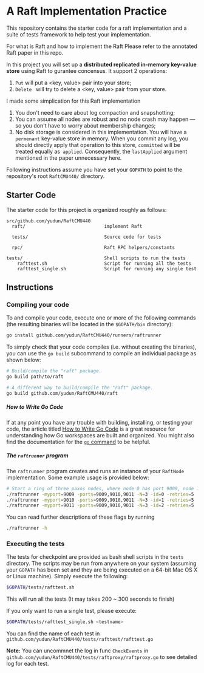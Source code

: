 
A Raft Implementation Practice
==

This repository contains the starter code for a raft implementation and a suite of tests framework to help test your implementation. 

For what is Raft and how to implement the Raft Please refer to the annotated Raft paper in this repo.

In this project you will set up a **distributed replicated in-memory key-value store** using Raft to gurantee concensus. It support 2 operations:

1. `Put` will put a \<key, value\> pair into your store;
2. `Delete ` will try to delete a \<key, value\> pair from your store.



I made some simplication for this Raft implementation

1. You don't need to care about log compaction and snapshotting;
2. You can assume all nodes are robust and no node crash may happen — so you don't have to worry about membership changes;
3. No disk storage is considered in this implementation. You will have a `permenant` key-value store in memory. When you commit any log, you should directly apply that operation to this store, `committed` will be treated equally as` applied`. Consequently, the `lastApplied` argument mentioned in the paper unnecessary here.



Following instructions assume you have set your `GOPATH` to point to the repository's
root `RaftCMU440/` directory.

## Starter Code

The starter code for this project is organized roughly as follows:

```
src/github.com/yudun/RaftCMU440     
  raft/								implement Raft
  
  tests/							Source code for tests
  
  rpc/								Raft RPC helpers/constants
    
tests/                             	Shell scripts to run the tests
    rafttest.sh						Script for running all the tests
    rafttest_single.sh				Script for running any single test
```

## Instructions

### Compiling your code

To and compile your code, execute one or more of the following commands (the
resulting binaries will be located in the `$GOPATH/bin` directory):

```bash
go install github.com/yudun/RaftCMU440/runners/raftrunner
```

To simply check that your code compiles (i.e. without creating the binaries),
you can use the `go build` subcommand to compile an individual package as shown below:

```bash
# Build/compile the "raft" package.
go build path/to/raft

# A different way to build/compile the "raft" package.
go build github.com/yudun/RaftCMU440/raft
```

##### How to Write Go Code

If at any point you have any trouble with building, installing, or testing your code, the article
titled [How to Write Go Code](http://golang.org/doc/code.html) is a great resource for understanding
how Go workspaces are built and organized. You might also find the documentation for the
[`go` command](http://golang.org/cmd/go/) to be helpful. 



##### The `raftrunner` program

The `raftrunner` program creates and runs an instance of your
`RaftNode` implementation. Some example usage is provided below:

```bash
# Start a ring of three paxos nodes, where node 0 has port 9009, node 1 has port 9010, and so on.
./raftrunner -myport=9009 -ports=9009,9010,9011 -N=3 -id=0 -retries=5
./raftrunner -myport=9010 -ports=9009,9010,9011 -N=3 -id=1 -retries=5
./raftrunner -myport=9011 -ports=9009,9010,9011 -N=3 -id=2 -retries=5
```

You can read further descriptions of these flags by running 
```bash
./raftrunner -h
```

### Executing the tests

The tests for checkpoint are provided as bash shell scripts in the `tests` directory.
The scripts may be run from anywhere on your system (assuming your `GOPATH` has been set and
they are being executed on a 64-bit Mac OS X or Linux machine). Simply execute the following:

```bash
$GOPATH/tests/rafttest.sh
```

This will run all the tests (It may takes 200 ~ 300 seconds to finish)

If you only want to run a single test, please execute:

```bash
$GOPATH/tests/rafttest_single.sh <testname>
```

You can find the name of each test in  `github.com/yudun/RaftCMU440/tests/rafttest/rafttest.go` 

**Note:** You can uncommnet the log in func `CheckEvents` in `github.com/yudun/RaftCMU440/tests/raftproxy/raftproxy.go`  to see detailed log for each test.

